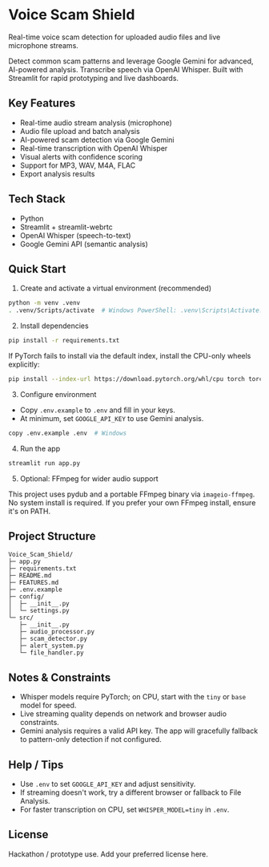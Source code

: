 # Voice Scam Shield

Real-time voice scam detection for uploaded audio files and live microphone streams.

Detect common scam patterns and leverage Google Gemini for advanced, AI-powered analysis. Transcribe speech via OpenAI Whisper. Built with Streamlit for rapid prototyping and live dashboards.

## Key Features
- Real-time audio stream analysis (microphone)
- Audio file upload and batch analysis
- AI-powered scam detection via Google Gemini
- Real-time transcription with OpenAI Whisper
- Visual alerts with confidence scoring
- Support for MP3, WAV, M4A, FLAC
- Export analysis results

## Tech Stack
- Python
- Streamlit + streamlit-webrtc
- OpenAI Whisper (speech-to-text)
- Google Gemini API (semantic analysis)

## Quick Start

1) Create and activate a virtual environment (recommended)

```bash
python -m venv .venv
. .venv/Scripts/activate  # Windows PowerShell: .venv\Scripts\Activate.ps1
```

2) Install dependencies

```bash
pip install -r requirements.txt
```

If PyTorch fails to install via the default index, install the CPU-only wheels explicitly:

```bash
pip install --index-url https://download.pytorch.org/whl/cpu torch torchvision torchaudio
```

3) Configure environment

- Copy `.env.example` to `.env` and fill in your keys.
- At minimum, set `GOOGLE_API_KEY` to use Gemini analysis.

```bash
copy .env.example .env  # Windows
```

4) Run the app

```bash
streamlit run app.py
```

5) Optional: FFmpeg for wider audio support

This project uses pydub and a portable FFmpeg binary via `imageio-ffmpeg`. No system install is required. If you prefer your own FFmpeg install, ensure it's on PATH.

## Project Structure

```
Voice_Scam_Shield/
├─ app.py
├─ requirements.txt
├─ README.md
├─ FEATURES.md
├─ .env.example
├─ config/
│  ├─ __init__.py
│  └─ settings.py
└─ src/
   ├─ __init__.py
   ├─ audio_processor.py
   ├─ scam_detector.py
   ├─ alert_system.py
   └─ file_handler.py
```

## Notes & Constraints
- Whisper models require PyTorch; on CPU, start with the `tiny` or `base` model for speed.
- Live streaming quality depends on network and browser audio constraints.
- Gemini analysis requires a valid API key. The app will gracefully fallback to pattern-only detection if not configured.

## Help / Tips
- Use `.env` to set `GOOGLE_API_KEY` and adjust sensitivity.
- If streaming doesn't work, try a different browser or fallback to File Analysis.
- For faster transcription on CPU, set `WHISPER_MODEL=tiny` in `.env`.

## License
Hackathon / prototype use. Add your preferred license here.
